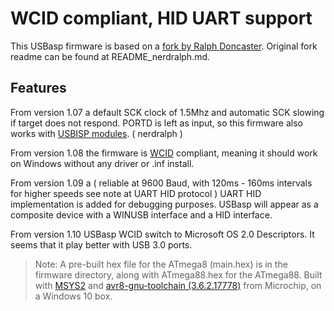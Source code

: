 # WCID compliant, HID UART support

This USBasp firmware is based on a [fork by Ralph Doncaster](https://github.com/nerdralph/usbasp). Original fork readme can be found at README_nerdralph.md.

## Features

From version 1.07 a default SCK clock of 1.5Mhz and automatic SCK slowing if target does not respond. PORTD is left as input, so this firmware also works with [USBISP modules](https://www.sciencetronics.com/greenphotons/?p=938). ( nerdralph )

From version 1.08 the firmware is [WCID](https://github.com/pbatard/libwdi/wiki/WCID-Devices) compliant, meaning it should work on Windows without any driver or .inf install.

From version 1.09 a ( reliable at 9600 Baud, with 120ms - 160ms intervals for higher speeds see note at UART HID protocol ) UART HID implementation is added for debugging purposes. USBasp will appear as a composite device with a WINUSB interface and a HID interface.

From version 1.10 USBasp WCID switch to Microsoft OS 2.0 Descriptors. It seems that it play better with USB 3.0 ports.

> Note: A pre-built hex file for the ATmega8 (main.hex) is in the firmware directory, along with ATmega88.hex for the ATmega88. Built with [MSYS2](https://www.msys2.org/) and [avr8-gnu-toolchain (3.6.2.17778)](https://www.microchip.com/en-us/tools-resources/develop/microchip-studio/gcc-compilers) from Microchip, on a Windows 10 box.
